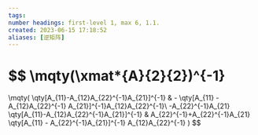 ```yaml
---
tags: 
number headings: first-level 1, max 6, 1.1.
created: 2023-06-15 17:18:52
aliases: [逆矩阵]
---
```


$$
\mqty(\xmat*{A}{2}{2})^{-1}
=
\mqty( \qty[A_{11}-A_{12}A_{22}^{-1}A_{21}]^{-1}
& - \qty[A_{11} - A_{12}A_{22}^{-1} A_{21}]^{-1}A_{12}A_{22}^{-1}\\
-A_{22}^{-1}A_{21} \qty[A_{11}-A_{12}A_{22}^{-1}A_{21}]^{-1}
& A_{22}^{-1}+A_{22}^{-1}A_{21}
\qty[A_{11} - A_{22}^{-1}A_{21}]^{-1}
A_{12}A_{22}^{-1}
)
$$
